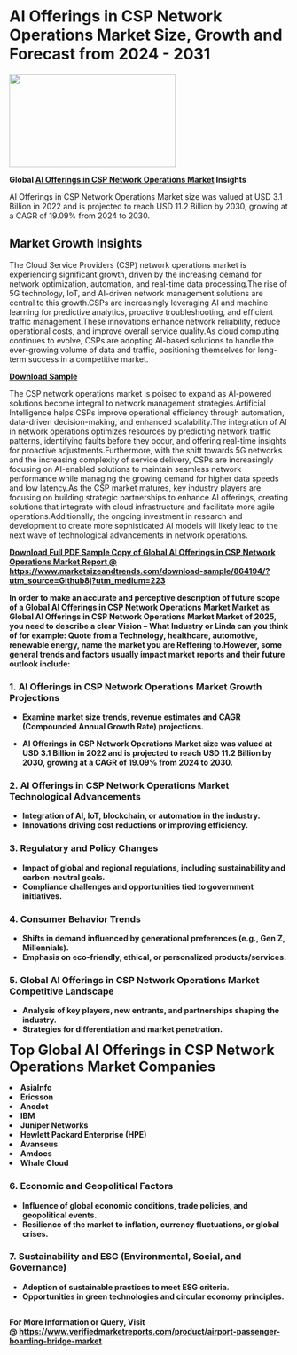 <H1>AI Offerings in CSP Network Operations Market Size, Growth and Forecast from 2024 - 2031</H1><img class="aligncenter size-medium wp-image-584254" src="https://thirdeyenews.in/wp-content/uploads/2024/09/Global-Market-Research-300x168.jpeg" alt="" width="300" height="168" /><p><strong>Global&nbsp;<a href="https://www.marketsizeandtrends.com/download-sample/864194/?utm_source=Github8j?utm_medium=223">AI Offerings in CSP Network Operations Market</a> Insights</strong></p><p>AI Offerings in CSP Network Operations Market size was valued at USD 3.1 Billion in 2022 and is projected to reach USD 11.2 Billion by 2030, growing at a CAGR of 19.09% from 2024 to 2030.</p><p><h2>Market Growth Insights</h2> <p>The Cloud Service Providers (CSP) network operations market is experiencing significant growth, driven by the increasing demand for network optimization, automation, and real-time data processing.The rise of 5G technology, IoT, and AI-driven network management solutions are central to this growth.CSPs are increasingly leveraging AI and machine learning for predictive analytics, proactive troubleshooting, and efficient traffic management.These innovations enhance network reliability, reduce operational costs, and improve overall service quality.As cloud computing continues to evolve, CSPs are adopting AI-based solutions to handle the ever-growing volume of data and traffic, positioning themselves for long-term success in a competitive market.</p> <p><strong><a href="#">Download Sample</a></strong></p> <p>The CSP network operations market is poised to expand as AI-powered solutions become integral to network management strategies.Artificial Intelligence helps CSPs improve operational efficiency through automation, data-driven decision-making, and enhanced scalability.The integration of AI in network operations optimizes resources by predicting network traffic patterns, identifying faults before they occur, and offering real-time insights for proactive adjustments.Furthermore, with the shift towards 5G networks and the increasing complexity of service delivery, CSPs are increasingly focusing on AI-enabled solutions to maintain seamless network performance while managing the growing demand for higher data speeds and low latency.As the CSP market matures, key industry players are focusing on building strategic partnerships to enhance AI offerings, creating solutions that integrate with cloud infrastructure and facilitate more agile operations.Additionally, the ongoing investment in research and development to create more sophisticated AI models will likely lead to the next wave of technological advancements in network operations.</p> <p><strong><a href="#"></p><p><span class=""><strong>Download Full PDF Sample Copy of Global AI Offerings in CSP Network Operations Market Report</strong> @ <a href="https://www.marketsizeandtrends.com/download-sample/864194/?utm_source=Github8j?utm_medium=223" target="_blank">https://www.marketsizeandtrends.com/download-sample/864194/?utm_source=Github8j?utm_medium=223</a></span></p><p>In order to make an accurate and perceptive description of future scope of a Global&nbsp;AI Offerings in CSP Network Operations Market Market as Global&nbsp;AI Offerings in CSP Network Operations Market Market of 2025, you need to describe a clear Vision &ndash; What Industry or Linda can you think of for example: Quote from a Technology, healthcare, automotive, renewable energy, name the market you are Reffering to.However, some general trends and factors usually impact market reports and their future outlook include:</p><h3>1.&nbsp;<strong>AI Offerings in CSP Network Operations Market Growth Projections</strong></h3><ul><li>Examine market size trends, revenue estimates and CAGR (Compounded Annual Growth Rate) projections.</li><li><p>AI Offerings in CSP Network Operations Market size was valued at USD 3.1 Billion in 2022 and is projected to reach USD 11.2 Billion by 2030, growing at a CAGR of 19.09% from 2024 to 2030.</p></li></ul><h3>2.&nbsp;<strong>AI Offerings in CSP Network Operations Market Technological Advancements</strong></h3><ul><li>Integration of AI, IoT, blockchain, or automation in the industry.</li><li>Innovations driving cost reductions or improving efficiency.</li></ul><h3>3.&nbsp;<strong>Regulatory and Policy Changes</strong></h3><ul><li>Impact of global and regional regulations, including sustainability and carbon-neutral goals.</li><li>Compliance challenges and opportunities tied to government initiatives.</li></ul><h3>4.&nbsp;<strong>Consumer Behavior Trends</strong></h3><ul><li>Shifts in demand influenced by generational preferences (e.g., Gen Z, Millennials).</li><li>Emphasis on eco-friendly, ethical, or personalized products/services.</li></ul><h3>5.&nbsp;<strong>Global AI Offerings in CSP Network Operations Market Competitive Landscape</strong></h3><ul><li>Analysis of key players, new entrants, and partnerships shaping the industry.</li><li>Strategies for differentiation and market penetration.</li></ul><p data-pm-slice="1 1 []"><span style="color: inherit; font-family: inherit; font-size: 25px;">Top Global AI Offerings in CSP Network Operations Market Companies</span></p><div class="" data-test-id=""><p><li>AsiaInfo</li><li> Ericsson</li><li> Anodot</li><li> IBM</li><li> Juniper Networks</li><li> Hewlett Packard Enterprise (HPE)</li><li> Avanseus</li><li> Amdocs</li><li> Whale Cloud</li></p></div><h3>6.&nbsp;<strong>Economic and Geopolitical Factors</strong></h3><ul><li>Influence of global economic conditions, trade policies, and geopolitical events.</li><li>Resilience of the market to inflation, currency fluctuations, or global crises.</li></ul><h3>7.&nbsp;<strong>Sustainability and ESG (Environmental, Social, and Governance)</strong></h3><ul><li>Adoption of sustainable practices to meet ESG criteria.</li><li>Opportunities in green technologies and circular economy principles.</li></ul><h2><strong style="font-size: 14px;">For More Information or Query, Visit @&nbsp;</strong><a style="background-color: #ffffff; font-size: 14px;" href="https://www.marketsizeandtrends.com/report/ai-offerings-in-csp-network-operations-market/" target="_blank">https://www.verifiedmarketreports.com/product/airport-passenger-boarding-bridge-market</a></h2>
